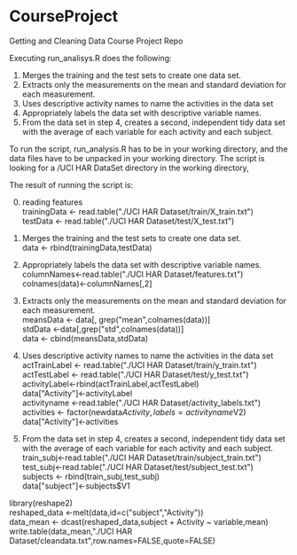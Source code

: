 CourseProject
=============

Getting and Cleaning Data Course Project Repo

Executing run_analisys.R does the following:

 
1. Merges the training and the test sets to create one data set.
2. Extracts only the measurements on the mean and standard deviation for each measurement. 
3. Uses descriptive activity names to name the activities in the data set
4. Appropriately labels the data set with descriptive variable names. 
5. From the data set in step 4, creates a second, independent tidy data set with the average of each variable for each activity and each subject.

To run the script, run_analysis.R has to be in your working directory, and the data files have to be unpacked in your working directory.  The script is looking for a /UCI HAR DataSet directory in the working directory,

The result of running the script is:

0. reading features  
trainingData <- read.table("./UCI HAR Dataset/train/X_train.txt")  
testData <- read.table("./UCI HAR Dataset/test/X_test.txt")  

1. Merges the training and the test sets to create one data set.  
data <- rbind(trainingData,testData)  

4. Appropriately labels the data set with descriptive variable names.  
columnNames<-read.table("./UCI HAR Dataset/features.txt")  
colnames(data)<-columnNames[,2]  
 
2. Extracts only the measurements on the mean and standard deviation for each measurement.  
meansData <- data[, grep("mean",colnames(data))]  
stdData <-data[,grep("std",colnames(data))]  
data <- cbind(meansData,stdData)  

3. Uses descriptive activity names to name the activities in the data set  
actTrainLabel <- read.table("./UCI HAR Dataset/train/y_train.txt")  
actTestLabel <- read.table("./UCI HAR Dataset/test/y_test.txt")  
activityLabel<-rbind(actTrainLabel,actTestLabel)  
data["Activity"]<-activityLabel  
activityname <-read.table("./UCI HAR Dataset/activity_labels.txt")  
activities <- factor(newdata$Activity,labels=activityname$V2)  
data["Activity"]<-activities  

5. From the data set in step 4, creates a second, independent tidy data set with the average of each variable for each activity and each subject.  
train_subj<-read.table("./UCI HAR Dataset/train/subject_train.txt")  
test_subj<-read.table("./UCI HAR Dataset/test/subject_test.txt")  
subjects <- rbind(train_subj,test_subj)  
data["subject"]<-subjects$V1  

library(reshape2)  
reshaped_data <-melt(data,id=c("subject","Activity"))  
data_mean <- dcast(reshaped_data,subject + Activity ~ variable,mean)  
write.table(data_mean,"./UCI HAR Dataset/cleandata.txt",row.names=FALSE,quote=FALSE)  
